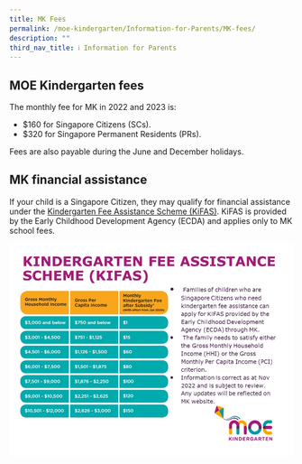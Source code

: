 ```yaml
---
title: MK Fees
permalink: /moe-kindergarten/Information-for-Parents/MK-fees/
description: ""
third_nav_title: ℹ️ Information for Parents
---
```

MOE Kindergarten fees
---------------------

The monthly fee for MK in 2022 and 2023 is:

*   $160 for Singapore Citizens (SCs).
*   $320 for Singapore Permanent Residents (PRs).

Fees are also payable during the June and December holidays.

MK financial assistance
-----------------------

If your child is a Singapore Citizen, they may qualify for financial assistance under the [Kindergarten Fee Assistance Scheme (KiFAS)](https://www.ecda.gov.sg/Pages/Subsidies-and-Financial-Assistance.aspx#KIFAS). KiFAS is provided by the Early Childhood Development Agency (ECDA) and applies only to MK school fees.

![](/images/MK/KiFAS.jpg)